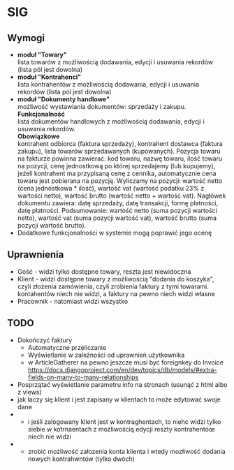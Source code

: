 SIG
===
Wymogi
------
* **moduł "Towary"**  
  lista towarów z możliwością dodawania, edycji i usuwania rekordów (lista pól jest dowolna)
* **moduł "Kontrahenci"**  
  lista kontrahentów z możliwością dodawania, edycji i usuwania rekordów (lista pól jest dowolna)
* **moduł "Dokumenty handlowe"**  
  możliwość wystawiania dokumentów: sprzedaży i zakupu.  
  **Funkcjonalność**  
  lista dokumentów handlowych z możliwością dodawania, edycji i usuwania rekordów.  
  **Obowiązkowe**  
  kontrahent odbiorca (faktura sprzedaży), kontrahent dostawca (faktura zakupu), lista towarów sprzedawanych (kupowanych). Pozycja towaru na fakturze powinna zawierać: kod towaru, nazwę towaru, ilość towaru na pozycji, cenę jednostkową po której sprzedajemy (lub kupujemy), jeżeli kontrahent ma przypisaną cenę z cennika, automatycznie cena towaru jest pobierana na pozycję. Wyliczamy na pozycji: wartość netto (cena jednostkowa * ilość), wartość vat (wartość podatku 23% z wartości netto), wartość brutto (wartość netto + wartość vat). Nagłówek dokumentu zawiera: datę sprzedaży, datę transakcji, formę płatności, datę płatności. Podsumowanie: wartość netto (suma pozycji wartości netto), wartość vat (suma pozycji wartość vat), wartość brutto (suma pozycji wartość brutto).
* Dodatkowe funkcjonalności w systemie mogą poprawić jego ocenę

Uprawnienia
----
  * Gość - widzi tylko dostępne towary, reszta jest niewidoczna
  * Klient - widzi dostępne towary z możliwością "dodania do koszyka", czyli złożenia zamówienia, czyli zrobienia faktury z tymi towarami.
kontahentów niech nie widzi, a faktury na pewno niech widzi własne
  * Pracownik -  natomiast widzi wszystko
  
TODO
----
* Dokończyć faktury
  * Automatyczne przeliczanie
  * Wyświetlanie w zależności od uprawnień użytkownika
  * w ArticleGatherer na pewno jeszcze musi być foreignkey do Invoice
   https://docs.djangoproject.com/en/dev/topics/db/models/#extra-fields-on-many-to-many-relationships
* Posprzątać wyświetlanie parametru info na stronach (usunąć z html albo z views)
* jak łaczy się klient i jest zapisany w klientach to może edytować swoje dane
* * i jeśli zalogowany klient
jest w kontraghentach, to niehc widzi tylko siebie w kotrnaentach
z możliwością edycji
reszty kontrahentóœ niech nie widzi
* * zrobić możliwość załozenia konta klienta
i wtedy mozłiwość dodania nowych kontrahwntów (tylko dwóch)
